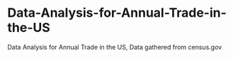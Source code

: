 # Data-Analysis-for-Annual-Trade-in-the-US
Data Analysis for Annual Trade in the US, Data gathered from census.gov
